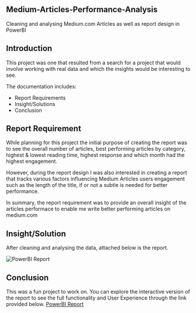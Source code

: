 ## Medium-Articles-Performance-Analysis

Cleaning and analysing Medium.com Articles as well as report design in PowerBI

## Introduction

This project was one that resulted from a search for a project that would involve working with real data and which the insights would be interesting to see. 

The documentation includes:
- Report Requirements
- Insight/Solutions
- Conclusion

## Report Requirement
While planning for this project the initial purpose of creating the report was to see the overall number of articles, best performing articles by category, highest & lowest reading time, highest response and which month had the highest engagement.

However, during the report design I was also interested in creating a report that tracks various factors influencing Medium Articles users engagement such as the length of the title, if or not a subtle is needed for better performance.

In summary, the report requirement was to provide an overall insight of the articles performace to enable me write better performing articles on medium.com

## Insight/Solution
After cleaning and analysing the data, attached below is the report.

![PowerBI Report](https://raw.githubusercontent.com/DariesMedia/Medium-Articles-Performance-Report-/main/MA_PowerBI_Report.jpg)

## Conclusion
This was a fun project to work on. You can explore the interactive version of the report to see the full functionality and User Experience through the link provided below.
[PowerBI Report](https://app.powerbi.com/view?r=eyJrIjoiNjNjNWI4NjAtNzIwMi00ZjE4LWJkZWItMzk2YzY1OTcxNzBmIiwidCI6IjQzZjFiNDVlLTIwODgtNGE4NS05MTE3LWM1ODhiODdiNDQwYSJ9)
